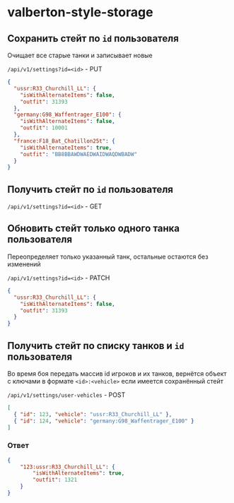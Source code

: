 # valberton-style-storage


## Сохранить стейт по `id` пользователя
Очищает все старые танки и записывает новые

`/api/v1/settings?id=<id>` - PUT

```json
{
  "ussr:R33_Churchill_LL": {
    "isWithAlternateItems": false,
    "outfit": 31393
  },
  "germany:G98_Waffentrager_E100": {
    "isWithAlternateItems": false,
    "outfit": 10001
  },
  "france:F18_Bat_Chatillon25t": {
    "isWithAlternateItems": true,
    "outfit": "BB8BBAWDWAEDWAIDWAQDWBADW"
  }
}
```

## Получить стейт по `id` пользователя

`/api/v1/settings?id=<id>` - GET

## Обновить стейт только одного танка пользователя
Переопределяет только указанный танк, остальные остаются без изменений

`/api/v1/settings?id=<id>` - PATCH

```json
{
  "ussr:R33_Churchill_LL": {
    "isWithAlternateItems": false,
    "outfit": 31393
  }
}
```

## Получить стейт по списку танков и `id` пользователя
Во время боя передать массив id игроков и их танков, вернётся объект с ключами в формате `<id>:<vehicle>` если имеется сохранённый стейт

`/api/v1/settings/user-vehicles` - POST

```json
[
  { "id": 123, "vehicle": "ussr:R33_Churchill_LL" },
  { "id": 124, "vehicle": "germany:G98_Waffentrager_E100" }
]
```

### Ответ

```json
{
    "123:ussr:R33_Churchill_LL": {
        "isWithAlternateItems": true,
        "outfit": 1321
    }
}
```